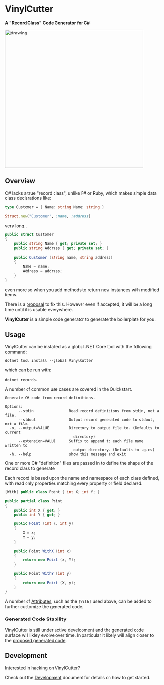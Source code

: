 # VinylCutter

**A "Record Class" Code Generator for C#**

<img src="https://upload.wikimedia.org/wikipedia/commons/b/b1/Vinyl_record_LP_10inch.JPG" alt="drawing" width="450px"/>

## Overview

C# lacks a true "record class", unlike F# or Ruby, which makes simple data class declarations like:

```fsharp
type Customer = { Name: string Name: string }
```

```ruby
Struct.new("Customer", :name, :address)
```

very long...

```csharp
public struct Customer
{
	public string Name { get; private set; }
	public string Address { get; private set; }
	
	public Customer (string name, string address)
	{
		Name = name;
		Address = address;
	}
}
```

even more so when you add methods to return new instances with modified items.

There is a [proposal](https://github.com/dotnet/csharplang/blob/master/proposals/records.md) to fix this. However even if accepted, it will be a long time until it is usable everywhere.

**VinylCutter** is a simple code generator to generate the boilerplate for you. 

## Usage

VinylCutter can be installed as a global .NET Core tool with the following command:

`dotnet tool install --global VinylCutter`

which can be run with:

`dotnet records`.

A number of common use cases are covered in the [Quickstart](docs/quickstart.md).

```Usage: VinylCutter.exe [OPTIONS]+ [FILES]+
Generate C# code from record definitions.

Options:
      --stdin                Read record definitions from stdin, not a file.
      --stdout               Output record generated code to stdout, not a file.
  -o, --output=VALUE         Directory to output file to. (Defaults to current
                               directory)
      --extension=VALUE      Suffix to append to each file name written to
                               output directory. (Defaults to .g.cs)
  -h, --help                 show this message and exit
```

One or more C# "definition" files are passed in to define the shape of the record class to generate. 

Each record is based upon the name and namespace of each class defined, with read only properties matching every property or field declared. 

```csharp
[With] public class Point { int X; int Y; }
```

```csharp
public partial class Point
{
	public int X { get; }
	public int Y { get; }

	public Point (int x, int y)
	{
		X = x;
		Y = y;
	}

	public Point WithX (int x)
	{
		return new Point (x, Y);
	}

	public Point WithY (int y)
	{
		return new Point (X, y);
	}
}
```

A number of [Attributes](docs/attributes.md), such as the `[With]` used above, can be added to further customize the generated code.

### Generated Code Stability

VinylCutter is still under active development and the generated code surface will likley evolve over time. In particular it likely will align closer to the [proposed generated code](https://github.com/chamons/VinylCutter/issues/27).

## Development

Interested in hacking on VinylCutter?

Check out the 
[Development](docs/dev.md) document for details on how to get started.

